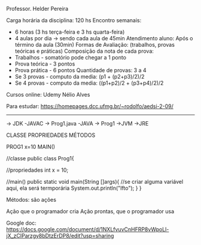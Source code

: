 Professor. Helder Pereira

Carga horária da disciplina: 120 hs
Encontro semanais: 
 - 6 horas (3 hs terça-feira e 3 hs quarta-feira)
 - 4 aulas  por dia -> sendo cada aula de 45min
Atendimento aluno: Após o término da aula (30min)
Formas de Avaliação: (trabalhos, provas teóricas e práticas)
Composição da nota de cada prova:
 - Trabalhos - somatório pode chegar a 1 ponto
 - Prova teórica - 3 pontos
 - Prova prática - 6 pontos 
Quantidade de provas: 3 a 4
 - Se 3 provas  - computo da media:  (p1 + (p2+p3)/2)/2
- Se 4 provas - computo da media: ((p1+p2)/2 + (p3+p4)/2)/2


Cursos online:
Udemy
Nélio Alves


Para estudar:
https://homepages.dcc.ufmg.br/~rodolfo/aedsi-2-09/




**************************

-> JDK
	-JAVAC -> Prog1.java
	-JAVA -> Prog1
->JVM
->JRE


CLASSE
PROPRIEDADES
MÉTODOS



PROG1
x=10
MAIN()

//classe
public class Prog1{


   //propriedades
   int x = 10;




   //main()
   public static void main(String []args){
       //se criar alguma variável aqui, ela será termporária
       System.out.println("Ifto");
   }
}




Métodos: são ações

Ação que o programador cria
Ação prontas, que o programador usa


Google doc: https://docs.google.com/document/d/1NXLfvuvCnHFRP8vWpoLl-jX_zCIParzgy8bDtzErDP8/edit?usp=sharing
